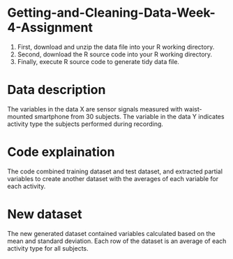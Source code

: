 # Getting-and-Cleaning-Data-Week-4-Assignment

1. First, download and unzip the data file into your R working directory.
2. Second, download the R source code into your R working directory.
3. Finally, execute R source code to generate tidy data file.

# Data description

The variables in the data X are sensor signals measured with waist-mounted smartphone from 30 subjects. The variable in the data Y indicates activity type the subjects performed during recording.

# Code explaination

The code combined training dataset and test dataset, and extracted partial variables to create another dataset with the averages of each variable for each activity.

# New dataset

The new generated dataset contained variables calculated based on the mean and standard deviation. Each row of the dataset is an average of each activity type for all subjects.
